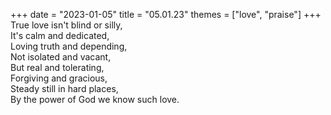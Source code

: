 +++
date = "2023-01-05"
title = "05.01.23"
themes = ["love", "praise"]
+++
True love isn't blind or silly,  
It's calm and dedicated,  
Loving truth and depending,  
Not isolated and vacant,  
But real and tolerating,  
Forgiving and gracious,  
Steady still in hard places,  
By the power of God we know such love.
